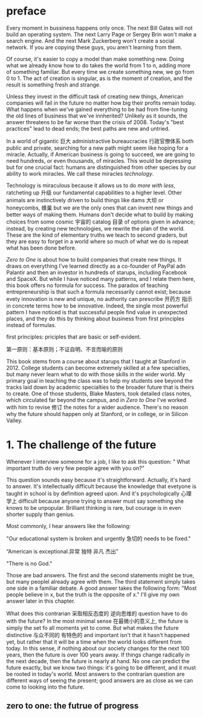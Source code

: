 # preface

Every moment in bussiness happens only once. The next Bill Gates will not build an operating system. The next Larry Page or Sergey Brin won't make a search engine. And the next Mark Zuckerberg won't create a social network. If you are copying these guys, you aren't learning from them.

Of course, it's easier to copy a model than make something new. Doing what we already know how to do takes the world from 1 to n, adding more of something familiar. But every time we create something new, we go from 0 to 1. The act of creation is singular, as is the moment of creation, and the result is something fresh and strange.

Unless they invest in the difficult task of creating new things, American companies will fail in the future no matter how big their profits remain today. What happens when we've gained everything to be had from fine-tuning the old lines of business that we've innherited? Unlikely as it sounds, the answer threatens to be far worse than the crisis of 2008. Today's "best practices" lead to dead ends; the best paths are new and untried.

In a world of gigantic 巨大 administractive bureaucracies 行政官僚体系 both public and private, searching for a new path might seem like hoping for a miracle. Actually, if American business is going to succeed, we are going to need hundreds, or even thousands, of miracles. This would be depressing but for one crucial fact: humans are distinguished from other species by our ability to work miracles. We call these miracles *technology*.

Technology is miraculous because it allows us to do *more with less*, ratcheting up 升级 our fundamental capabilities to a higher level. Other animals are instinctively driven to build things like dams 大坝 or honeycombs, 蜂巢 but we are the only ones that can invent new things and better ways of making them. Humans don't decide what to build by making choices from some cosmic 宇宙的 catalog 目录 of options given in advance; instead, by creating new technologies, we rewrite the plan of the world. These are the kind of elementary truths we teach to second graders, but they are easy to forget in a world where so much of what we do is repeat what has been done before.

*Zero to One* is about how to build companies that create new things. It draws on everything I've learned directly as a co-founder of PayPal adn Palantir and then an investor  in hundreds of starups, including Facebook and SpaceX. But while I have noticed many patterns, and I relate them here, this book offers no formula for success. The paradox of teaching entrepreneurship is that such a formula necessarily cannot exist; because evety innovation is new and unique, no authority can prescribe 开药方 指示 in concrete terms how to be innovative. Indeed, the single most powerful pattern I have noticed is that successful people find value in unexpected places, and they do this by thinking about business from first principles instead of formulas.

first principles: priciples that are basic or self-evident.

第一原则：基本原则；不证自明、不言而喻的原则

This book stems from a course about starups that I taught at Stanford in 2012. College students can become extremely skilled at a few specialties, but many never learn what to do with those skills in the wider world. My primary goal in teaching the class was to help my students see beyond the tracks laid down by academic specialties to the broader future that is theirs to create. One of those students, Blake Masters, took detailed class notes, which circulated far beyond the campus, and in *Zero to One* I've worked with him to revise 修订 the notes for a wider audience. There's no reason why the future should happen only at Stanford, or in college, or in Silicon Valley.

# 1. The challenge of the future

Whenever I interview someone for a job, I like to ask this question: " What important truth do very few people agree with you on?"

This question sounds easy because it's straightforward. Actually, it's hard to answer. It's intellectually difficult because the knowledge that evetyone is taught in school is by definition agreed upon. And it's psychologically 心理学上 difficult because anyone trying to answer must say something she knows to be unpopular. Brilliant thinking is rare, but courage is in even shorter supply than genius.

Most commonly, I hear answers like the following:

"Our educational system is broken and urgently 急切的 needs to be fixed."

“American is exceptional.异常 独特 非凡 杰出"

"There is no God."

Those are bad answers. The first and the second statements might be true, but many peoplel already agree with them. The third statement simply takes one side in a familiar debate. A good answer takes the following form: "Most people believe in x, but the truth is the opposite of x." I'll give my own answer later in this chapter.

What does this contrarian 采取相反态度的 逆向思维的 question have to do with the future?  In the most minimal sense 在最微小的意义上, the future is simply the set fo all moments yet to come. But what makes the future distinctive 与众不同的 有特色的 and important isn't that it hasn't happened yet, but rather that it will be a time when the world looks different from today. In this sense, if nothing about our society changes for the next 100 years, then the future is over 100 years away. If things change radically in the next decade, then the future is nearly at hand. No one can predict the future exactly, but we know two things: it's going to be different, and it must be rooted in today's world. Most answers to the contrarian question are different ways of seeing the present; good answers are as close as we can come to looking into the future.


## zero to one: the futrue of progress

